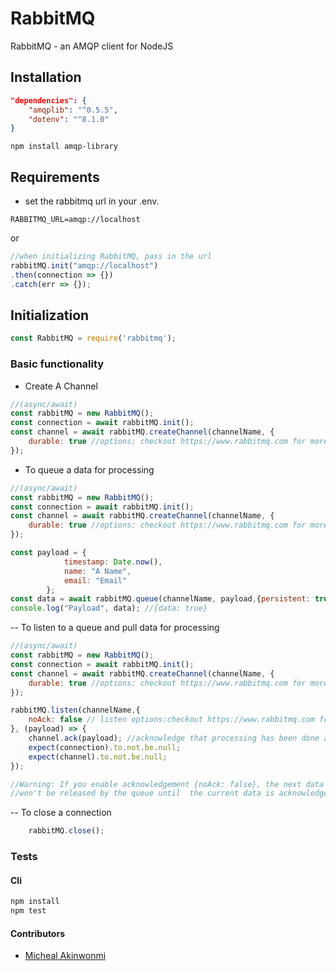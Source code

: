RabbitMQ 
===========
 RabbitMQ - an AMQP client for NodeJS

## Installation
```json
"dependencies": {
    "amqplib": "^0.5.5",
    "dotenv": "^8.1.0"
}
```
```npm install amqp-library```
## Requirements
- set the rabbitmq url in your .env.
```dotenv
RABBITMQ_URL=amqp://localhost
```
or
```javascript
//when initializing RabbitMQ, pass in the url
rabbitMQ.init("amqp://localhost")
.then(connection => {})
.catch(err => {});

```
## Initialization
```javascript
const RabbitMQ = require('rabbitmq');
```


### Basic functionality
- Create A Channel
```javascript
//(async/await)
const rabbitMQ = new RabbitMQ();
const connection = await rabbitMQ.init();
const channel = await rabbitMQ.createChannel(channelName, {
    durable: true //options: checkout https://www.rabbitmq.com for more options
});
```
- To queue a data for processing
```javascript
//(async/await)
const rabbitMQ = new RabbitMQ();
const connection = await rabbitMQ.init();
const channel = await rabbitMQ.createChannel(channelName, {
    durable: true //options: checkout https://www.rabbitmq.com for more options
});

const payload = {
            timestamp: Date.now(),
            name: "A Name",
            email: "Email"
        };
const data = await rabbitMQ.queue(channelName, payload,{persistent: true});
console.log("Payload", data); //{data: true}

```
-- To listen to a queue and pull data for processing
```javascript
//(async/await)
const rabbitMQ = new RabbitMQ();
const connection = await rabbitMQ.init();
const channel = await rabbitMQ.createChannel(channelName, {
    durable: true //options: checkout https://www.rabbitmq.com for more options
});

rabbitMQ.listen(channelName,{
    noAck: false // listen options:checkout https://www.rabbitmq.com for more options
}, (payload) => {
    channel.ack(payload); //acknowledge that processing has been done and remove from queue
    expect(connection).to.not.be.null;
    expect(channel).to.not.be.null;
});

//Warning: If you enable acknowledgement {noAck: false}, the next data on the queue 
//won't be released by the queue until  the current data is acknowledge.
```

-- To close a connection
```javascript
    rabbitMQ.close();
```


### Tests
#### Cli
```bash
npm install
npm test
```

#### Contributors
- [Micheal Akinwonmi](https://github.com/blackhades)

